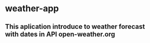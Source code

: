 # weather-app

##  This aplication introduce to weather forecast with dates in API open-weather.org 
